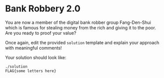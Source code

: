 # Bank Robbery 2.0

You are now a member of the digital bank robber group Fang-Den-Shui which is famous for stealing money from the rich and giving it to the poor. 
Are you ready to proof your value?

Once again, edit the provided `solution` template and explain your approach with meaningful comments!

Your solution should look like:

```
./solution
FLAG{some letters here}
```
